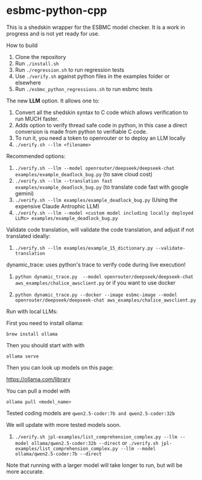 # esbmc-python-cpp
This is a shedskin wrapper for the ESBMC model checker. It is a work in progress and is not yet ready for use.

How to build

1. Clone the repository
1. Run ```./install.sh```
1. Run ```./regression.sh``` to run regression tests
1. Use ```./verify.sh``` against python files in the examples folder or elsewhere
1. Run ```./esbmc_python_regressions.sh``` to run esbmc tests


The new **LLM** option. It allows one to:

1. Convert all the shedskin syntax to C code which allows verification to run MUCH faster.
1. Adds option to verify thread safe code in python, in this case a direct conversion is made from python to verifiable C code.
1. To run it, you need a token to openrouter or to deploy an LLM locally
1. ```./verify.sh --llm <filename>```

Recommended options:

1. ```./verify.sh --llm --model openrouter/deepseek/deepseek-chat examples/example_deadlock_bug.py``` (to save cloud cost)
1. ```./verify.sh --llm --translation fast examples/example_deadlock_bug.py``` (to translate code fast with google gemini)
1. ```./verify.sh --llm examples/example_deadlock_bug.py``` (Using the expensive Claude Antrophic LLM)
1. ```./verify.sh --llm --model <custom model including locally deployed LLMs> examples/example_deadlock_bug.py```

Validate code translation, will validate the code translation, and adjust if not translated ideally:

1. ````./verify.sh --llm examples/example_15_dictionary.py --validate-translation````

dynamic_trace: uses python's trace to verify code during live execution!

1. ``` python dynamic_trace.py  --model openrouter/deepseek/deepseek-chat aws_examples/chalice_awsclient.py ```
or if you want to use docker

1. ```python dynamic_trace.py --docker --image esbmc-image --model openrouter/deepseek/deepseek-chat aws_examples/chalice_awsclient.py```

Run with local LLMs:

First you need to install ollama:

````brew install ollama````

Then you should start with with 

````ollama serve````

Then you can look up models on this page:

https://ollama.com/library

You can pull a model with 

````ollama pull <model_name>````

Tested coding models are ````qwen2.5-coder:7b and qwen2.5-coder:32b````

We will update with more tested models soon.

1. ````./verify.sh jpl-examples/list_comprehension_complex.py --llm --model ollama/qwen2.5-coder:32b --direct````
or 
````./verify.sh jpl-examples/list_comprehension_complex.py --llm --model ollama/qwen2.5-coder:7b --direct````

Note that running with a larger model will take longer to run, but will be more accurate.
